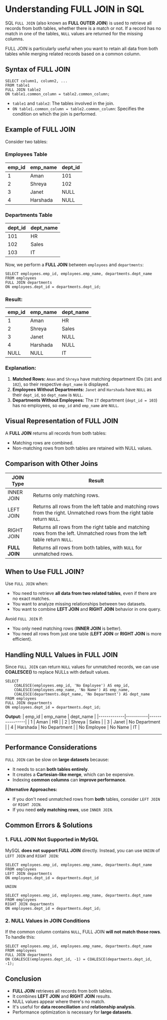 # Understanding FULL JOIN in SQL
SQL `FULL JOIN` (also known as **FULL OUTER JOIN**) is used to retrieve all records from both tables, whether there is a match or not. If a record has no match in one of the tables, `NULL` values are returned for the missing columns.

FULL JOIN is particularly useful when you want to retain all data from both tables while merging related records based on a common column.

## Syntax of FULL JOIN
```
SELECT column1, column2, ...
FROM table1
FULL JOIN table2
ON table1.common_column = table2.common_column;
```
- `table1` and `table2`: The tables involved in the join.
- `ON table1.common_column = table2.common_column`: Specifies the condition on which the join is performed.

## Example of FULL JOIN
Consider two tables:

### **Employees Table**
| emp_id | emp_name | dept_id |
|--------|---------|---------|
| 1      | Aman   | 101     |
| 2      | Shreya     | 102     |
| 3      | Janet | NULL    |
| 4      | Harshada   | NULL    |

### **Departments Table**
| dept_id | dept_name  |
|---------|-----------|
| 101     | HR        |
| 102     | Sales     |
| 103     | IT        |

Now, we perform a **FULL JOIN** between `employees` and `departments`:

```
SELECT employees.emp_id, employees.emp_name, departments.dept_name
FROM employees
FULL JOIN departments
ON employees.dept_id = departments.dept_id;
```

### **Result:**
| emp_id | emp_name | dept_name |
|--------|---------|-----------|
| 1      | Aman   | HR        |
| 2      | Shreya     | Sales     |
| 3      | Janet | NULL      |
| 4      | Harshada   | NULL      |
| NULL   | NULL    | IT        |

### **Explanation:**
1. **Matched Rows:** `Aman` and `Shreya` have matching department IDs (`101` and `102`), so their respective `dept_name` is displayed.
2. **Employees Without Departments:** `Janet` and `Harshada` have `NULL` as their `dept_id`, so `dept_name` is `NULL`.
3. **Departments Without Employees:** The `IT` department (`dept_id = 103`) has no employees, so `emp_id` and `emp_name` are `NULL`.

## Visual Representation of FULL JOIN
A **FULL JOIN** returns all records from both tables:
- Matching rows are combined.
- Non-matching rows from both tables are retained with NULL values.

## Comparison with Other Joins
| JOIN Type    | Result |
|-------------|--------|
| INNER JOIN  | Returns only matching rows. |
| LEFT JOIN   | Returns all rows from the left table and matching rows from the right. Unmatched rows from the right table return `NULL`. |
| RIGHT JOIN  | Returns all rows from the right table and matching rows from the left. Unmatched rows from the left table return `NULL`. |
| **FULL JOIN** | Returns all rows from both tables, with `NULL` for unmatched rows. |

## When to Use FULL JOIN?
Use `FULL JOIN` when:
- You need to retrieve **all data from two related tables**, even if there are no exact matches.
- You want to analyze missing relationships between two datasets.
- You want to combine **LEFT JOIN** and **RIGHT JOIN** behavior in one query.

Avoid `FULL JOIN` if:
- You only need matching rows (**INNER JOIN** is better).
- You need all rows from just one table (**LEFT JOIN** or **RIGHT JOIN** is more efficient).

## Handling NULL Values in FULL JOIN
Since `FULL JOIN` can return `NULL` values for unmatched records, we can use **COALESCE()** to replace NULLs with default values.

```
SELECT 
    COALESCE(employees.emp_id, 'No Employee') AS emp_id,
    COALESCE(employees.emp_name, 'No Name') AS emp_name,
    COALESCE(departments.dept_name, 'No Department') AS dept_name
FROM employees
FULL JOIN departments
ON employees.dept_id = departments.dept_id;
```

**Output:**
| emp_id       | emp_name   | dept_name       |
|-------------|-----------|----------------|
| 1           | Aman     | HR             |
| 2           | Shreya       | Sales          |
| 3           | Janet   | No Department  |
| 4           | Harshada     | No Department  |
| No Employee | No Name   | IT             |

---

## Performance Considerations
`FULL JOIN` can be slow on **large datasets** because:
- It needs to scan **both tables entirely**.
- It creates a **Cartesian-like merge**, which can be expensive.
- Indexing **common columns** can **improve performance**.

**Alternative Approaches:**
- If you don't need unmatched rows from **both** tables, consider `LEFT JOIN` or `RIGHT JOIN`.
- If you need **only matching rows**, use `INNER JOIN`.

## Common Errors & Solutions
### 1. FULL JOIN Not Supported in MySQL
MySQL **does not support FULL JOIN** directly. Instead, you can use `UNION` of `LEFT JOIN` and `RIGHT JOIN`:

```
SELECT employees.emp_id, employees.emp_name, departments.dept_name
FROM employees
LEFT JOIN departments
ON employees.dept_id = departments.dept_id

UNION

SELECT employees.emp_id, employees.emp_name, departments.dept_name
FROM employees
RIGHT JOIN departments
ON employees.dept_id = departments.dept_id;
```

### 2. NULL Values in JOIN Conditions
If the common column contains `NULL`, FULL JOIN **will not match those rows**. To handle this:

```
SELECT employees.emp_id, employees.emp_name, departments.dept_name
FROM employees
FULL JOIN departments
ON COALESCE(employees.dept_id, -1) = COALESCE(departments.dept_id, -1);
```

## Conclusion
* **FULL JOIN** retrieves all records from both tables.  
* It combines **LEFT JOIN** and **RIGHT JOIN** results.  
* NULL values appear where there's no match.  
* It's useful for **data reconciliation** and **relationship analysis**.
* Performance optimization is necessary for **large datasets**.